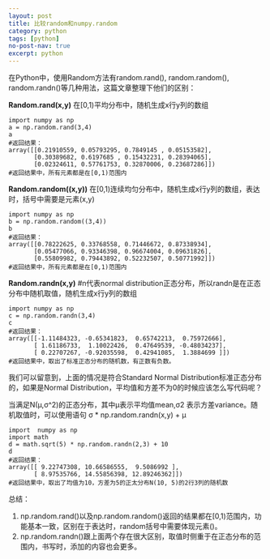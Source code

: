 ```yaml
---
layout: post
title: 比较random和numpy.random
category: python
tags: [python]
no-post-nav: true
excerpt: python
---
```


在Python中，使用Random方法有random.rand(), random.random(), random.randn()等几种用法，这篇文章整理下他们的区别：

**Random.rand(x,y)** 
在[0,1)平均分布中，随机生成x行y列的数组 
```
import numpy as np
a = np.random.rand(3,4)
a
#返回结果：
array([[0.21910559, 0.05793295, 0.7849145 , 0.05153582],
       [0.30389682, 0.6197685 , 0.15432231, 0.28394065],
       [0.02324611, 0.57761753, 0.32870006, 0.23687286]])
#返回结果中，所有元素都是在[0,1)范围内
```
**Random.random((x,y))** 
在[0,1)连续均匀分布中，随机生成x行y列的数组，表达时，括号中需要是元素(x,y)

```
import numpy as np
b = np.random.random((3,4))
b
#返回结果：
array([[0.78222625, 0.33768558, 0.71446672, 0.87338934],
       [0.05477066, 0.93346398, 0.96674004, 0.09631826],
       [0.55809982, 0.79443892, 0.52232507, 0.50771992]])
#返回结果中，所有元素都是在[0,1)范围内
```



**Random.randn(x,y)** 
#n代表normal distribution正态分布，所以randn是在正态分布中随机取值，随机生成x行y列的数组

```
import numpy as np
c = np.random.randn(3,4)
c
#返回结果：
array([[-1.11484323, -0.65341823,  0.65742213,  0.75972666],
       [ 1.61186733,  1.10022426,  0.47649539, -0.48034237],
       [ 0.22707267, -0.92035598,  0.42941085,  1.3884699 ]])
#返回结果中，取出了标准正态分布的随机数，有正数有负数。
```
我们可以留意到，上面的情况是符合Standard Normal Distribution标准正态分布的，如果是Normal Distribution，平均值和方差不为0的时候应该怎么写代码呢？

当满足N(μ,σ^2)的正态分布，其中μ表示平均值mean,σ2  表示方差variance。随机取值时，可以使用语句 σ * np.random.randn(x,y) + μ 

```
import  numpy as np 
import math 
d = math.sqrt(5) * np.random.randn(2,3) + 10 
d
#返回结果：
array([[ 9.22747308, 10.66586555,  9.5086992 ],
       [ 8.97535766, 14.55856398, 12.89246362]])
#返回结果中，取出了均值为10，方差为5的正太分布N(10, 5)的2行3列的随机数
```
总结：
1. np.random.rand()以及np.random.random()返回的结果都在[0,1)范围内，功能基本一致，区别在于表达时，random括号中需要体现元素()。
2. np.random.randn()跟上面两个存在很大区别，取值时侧重于在正态分布的范围内，书写时，添加的内容也会更多。

